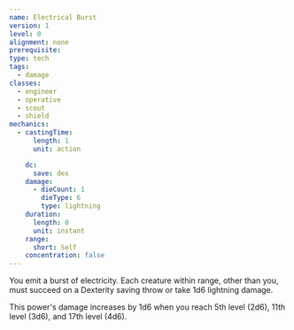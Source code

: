 ```yaml
---
name: Electrical Burst
version: 1
level: 0
alignment: none
prerequisite: 
type: tech
tags:
  - damage
classes:
  - engineer
  - operative
  - scout
  - shield
mechanics:
  - castingTime:
      length: 1
      unit: action

    dc:
      save: dex
    damage:
      - dieCount: 1
        dieType: 6
        type: lightning
    duration:
      length: 0
      unit: instant
    range:
      short: Self
    concentration: false
---
```

You emit a burst of electricity. Each creature within range, other than you, must succeed on a Dexterity saving throw or take 1d6 lightning damage.

This power's damage increases by 1d6 when you reach 5th level (2d6), 11th level (3d6), and 17th level (4d6).
    
